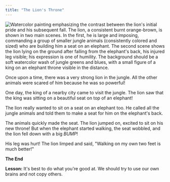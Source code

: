 ```yaml
---
title: "The Lion's Throne"
---
```


![Watercolor painting emphasizing the contrast between the lion's initial pride and his subsequent fall.  The lion, a consistent burnt orange-brown, is shown in two main scenes. In the first, he is large and imposing, commanding a group of smaller jungle animals (consistently colored and sized) who are building him a seat on an elephant.  The second scene shows the lion lying on the ground after falling from the elephant's back, his injured leg visible; his expression is one of humility. The background should be a soft watercolor wash of jungle greens and blues, with a small figure of a king on an elephant throne visible in the distance.](/images/image_the-lions-throne2.png)

Once upon a time, there was a very strong lion in the jungle.  All the other animals were scared of him because he was so powerful!

One day, the king of a nearby city came to visit the jungle. The lion saw that the king was sitting on a beautiful seat on top of an elephant!

The lion really wanted to sit on a seat on an elephant too. He called all the jungle animals and told them to make a seat for him on the elephant's back.

The animals quickly made the seat. The lion jumped on, excited to sit on his new throne! But when the elephant started walking, the seat wobbled, and the lion fell down with a big *BUMP*!

His leg was hurt!  The lion limped and said, "Walking on my own two feet is much better!" 

**The End**

**Lesson:**  It's best to do what you're good at. We should try to use our own brains and not copy others.
